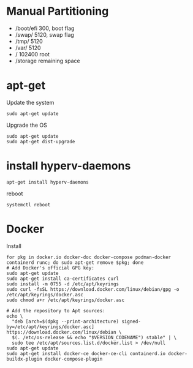 # Manual Partitioning
- /boot/efi 300, boot flag
- /swap/ 5120, swap flag
- /tmp/ 5120
- /var/ 5120
- / 102400 root
- /storage remaining space

# apt-get
Update the system
```
sudo apt-get update
```

Upgrade the OS
```
sudo apt-get update
sudo apt-get dist-upgrade
```

# install hyperv-daemons
```
apt-get install hyperv-daemons
```

reboot 
```
systemctl reboot
 ```

# Docker
Install
```
for pkg in docker.io docker-doc docker-compose podman-docker containerd runc; do sudo apt-get remove $pkg; done
# Add Docker's official GPG key:
sudo apt-get update
sudo apt-get install ca-certificates curl
sudo install -m 0755 -d /etc/apt/keyrings
sudo curl -fsSL https://download.docker.com/linux/debian/gpg -o /etc/apt/keyrings/docker.asc
sudo chmod a+r /etc/apt/keyrings/docker.asc

# Add the repository to Apt sources:
echo \
  "deb [arch=$(dpkg --print-architecture) signed-by=/etc/apt/keyrings/docker.asc] https://download.docker.com/linux/debian \
  $(. /etc/os-release && echo "$VERSION_CODENAME") stable" | \
  sudo tee /etc/apt/sources.list.d/docker.list > /dev/null
sudo apt-get update
sudo apt-get install docker-ce docker-ce-cli containerd.io docker-buildx-plugin docker-compose-plugin
```